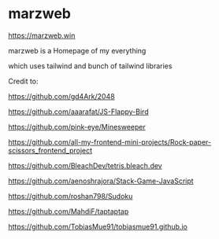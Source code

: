 # marzweb

https://marzweb.win

marzweb is a Homepage of my everything 

which uses tailwind and bunch of tailwind libraries

Credit to:

https://github.com/gd4Ark/2048

https://github.com/aaarafat/JS-Flappy-Bird

https://github.com/pink-eye/Minesweeper

https://github.com/all-my-frontend-mini-projects/Rock-paper-scissors_frontend_project

https://github.com/BleachDev/tetris.bleach.dev

https://github.com/aenoshrajora/Stack-Game-JavaScript

https://github.com/roshan798/Sudoku

https://github.com/MahdiF/taptaptap

https://github.com/TobiasMue91/tobiasmue91.github.io
